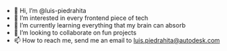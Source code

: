 - 👋 Hi, I’m @luis-piedrahita
- 👀 I’m interested in every frontend piece of tech
- 🌱 I’m currently learning everything that my brain can absorb
- 💞️ I’m looking to collaborate on fun projects
- 📫 How to reach me, send me an email to luis.piedrahita@autodesk.com

<!---
luis-piedrahita/luis-piedrahita is a ✨ special ✨ repository because its `README.md` (this file) appears on your GitHub profile.
You can click the Preview link to take a look at your changes.
--->
